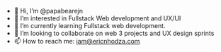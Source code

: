 - 👋 Hi, I’m @papabearejn
- 👀 I’m interested in Fullstack Web development and UX/UI
- 🌱 I’m currently learning Fullstack web development.
- 💞️ I’m looking to collaborate on web 3 projects and UX design sprints
- 📫 How to reach me: iam@ericnhodza.com

<!---
papabearejn/papabearejn is a ✨ special ✨ repository because its `README.md` (this file) appears on your GitHub profile.
You can click the Preview link to take a look at your changes.
--->
